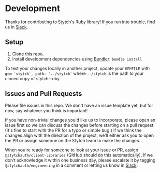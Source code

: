 # Development

Thanks for contributing to Stytch's Ruby library! If you run into trouble, find us in [Slack].

## Setup

1. Clone this repo.
2. Install development dependencies using [Bundler]: `bundle install`

To test your changes locally in another project, update your `GEMFILE` with `gem 'stytch', path: '../stytch'` where `../stytch` is the path to your cloned copy of stytch-ruby.

## Issues and Pull Requests

Please file issues in this repo. We don't have an issue template yet, but for now, say whatever you think is important!

If you have non-trivial changes you'd like us to incorporate, please open an issue first so we can discuss the changes before starting on a pull request. (It's fine to start with the PR for a typo or simple bug.) If we think the changes align with the direction of the project, we'll either ask you to open the PR or assign someone on the Stytch team to make the changes.

When you're ready for someone to look at your issue or PR, assign `@stytchauth/client-libraries` (GitHub should do this automatically). If we don't acknowledge it within one business day, please escalate it by tagging `@stytchauth/engineering` in a comment or letting us know in [Slack].

[Bundler]: https://bundler.io/
[Slack]: https://stytch.slack.com/join/shared_invite/zt-2f0fi1ruu-ub~HGouWRmPARM1MTwPESA
